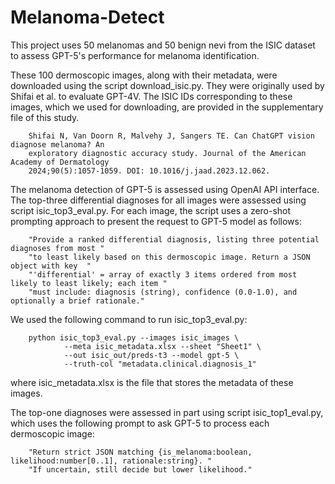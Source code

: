 # Melanoma-Detect

This project uses 50 melanomas and 50 benign nevi from the ISIC dataset to assess GPT-5's performance for melanoma identification. 

These 100 dermoscopic images, along with their metadata, were downloaded using the script download_isic.py. They were originally used by Shifai et al. to evaluate GPT-4V. The ISIC IDs corresponding to these images, which we used for downloading, are provided in the supplementary file of this study.

        Shifai N, Van Doorn R, Malvehy J, Sangers TE. Can ChatGPT vision diagnose melanoma? An 
        exploratory diagnostic accuracy study. Journal of the American Academy of Dermatology 
        2024;90(5):1057-1059. DOI: 10.1016/j.jaad.2023.12.062.

The melanoma detection of GPT-5 is assessed using OpenAI API interface. The top-three differential diagnoses for all images were assessed using script isic_top3_eval.py. For each image, the script uses a zero-shot prompting approach to present the request to GPT-5 model as follows:

        "Provide a ranked differential diagnosis, listing three potential diagnoses from most "
        "to least likely based on this dermoscopic image. Return a JSON object with key  "
        "'differential' = array of exactly 3 items ordered from most likely to least likely; each item "
        "must include: diagnosis (string), confidence (0.0-1.0), and optionally a brief rationale."

We used the following command to run isic_top3_eval.py: 

        python isic_top3_eval.py --images isic_images \ 
                --meta isic_metadata.xlsx --sheet "Sheet1" \
                --out isic_out/preds-t3 --model gpt-5 \
                --truth-col "metadata.clinical.diagnosis_1"

where isic_metadata.xlsx is the file that stores the metadata of these images.

The top-one diagnoses were assessed in part using script isic_top1_eval.py, which uses the following prompt to ask GPT-5 to process each dermoscopic image:

        "Return strict JSON matching {is_melanoma:boolean, likelihood:number[0..1], rationale:string}. "
        "If uncertain, still decide but lower likelihood."
